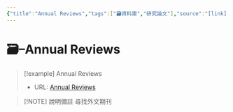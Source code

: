```yaml
---
{"title":"Annual Reviews","tags":["🗃️資料庫","研究論文"],"source":"[link](https://www.annualreviews.org/)","note":"尋找外文期刊","platform":"Annual Review","type":["🗃️資料庫"],"create-date":"2025-05-29 21:13","dg-publish":true,"permalink":"/交流/06-2025-One Piece/🗃️ 資料庫清單（整理中）/Annual Reviews/","dgPassFrontmatter":true,"created":"2025-05-29T12:22:54.958+08:00","updated":"2025-05-29T21:15:18.804+08:00"}
---
```




# 🗃️–Annual Reviews



> [!example] Annual Reviews
> - URL: [Annual Reviews](https://www.annualreviews.org/)



> [!NOTE] 說明備註
> 尋找外文期刊


